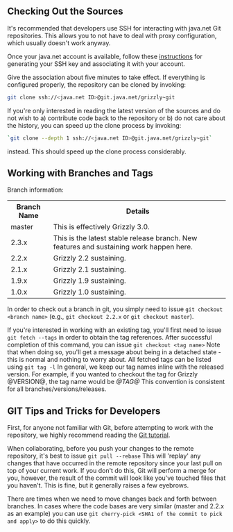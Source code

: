 ## Checking Out the Sources

It's recommended that developers use SSH for interacting with java.net Git repositories.
This allows you to not have to deal with proxy configuration, which usually doesn't work anyway.

Once your java.net account is available, follow these [instructions][sshkeygen] for
generating your SSH key and associating it with your account.

Give the association about five minutes to take effect.  If everything is configured
properly, the repository can be cloned by invoking:

 ```bash
git clone ssh://<java.net ID>@git.java.net/grizzly~git
```

If you're only interested in reading the latest version of the sources and do not wish
to a) contribute code back to the repository or b) do not care about the history,
you can speed up the clone process by invoking:

```bash
`git clone --depth 1 ssh://<java.net ID>@git.java.net/grizzly~git`
```

instead.  This should speed up the clone process considerably.

[sshkeygen]: http://java.net/projects/help/pages/GeneratingAnSSHKey

## Working with Branches and Tags

Branch information:

<table>
    <tr>
        <th>Branch Name</th>
        <th>Details</th>
    </tr>
    <tr>
        <td>master</td>
        <td>This is effectively Grizzly 3.0.</td>
    </tr>
    <tr>
        <td>2.3.x</td>
        <td>This is the latest stable release branch.  New features and sustaining work happen here.</td>
    </tr>
    <tr>
        <td>2.2.x</td>
        <td>Grizzly 2.2 sustaining.</td>
    </tr>
    <tr>
        <td>2.1.x</td>
        <td>Grizzly 2.1 sustaining.</td>
    </tr>
    <tr>
        <td>1.9.x</td>
        <td>Grizzly 1.9 sustaining.</td>
    </tr>
    <tr>
        <td>1.0.x</td>
        <td>Grizzly 1.0 sustaining.</td>
    </tr>
</table>

In order to check out a branch in git, you simply need to issue
`git checkout <branch name>` (e.g., `git checkout 2.2.x` or `git checkout master`).

If you're interested in working with an existing tag, you'll first need to issue
`git fetch --tags` in order to obtain the tag references.  After successful completion
of this command, you can issue `git checkout <tag name>` Note that when doing so, you'll
get a message about being in a detached state - this is normal and nothing to worry about.
All fetched tags can be listed using `git tag -l` In general, we keep our tag names
inline with the released version.  For example, if you wanted to checkout the tag
for Grizzly @VERSION@, the tag name would be *@TAG@* This convention is consistent for
all branches/versions/releases.

## GIT Tips and Tricks for Developers

First, for anyone not familiar with Git, before attempting to work with the repository,
we highly recommend reading the [Git tutorial][gitorial].

When collaborating, before you push your changes to the remote repository, it's best
to issue `git pull --rebase` This will 'replay' any changes that have occurred in the
remote repository since your last pull on top of your current work.  If you don't do this,
Git will perform a merge for you, however, the result of the commit will look like
you've touched files that you haven't.  This is fine, but it generally raises a few eyebrows.

There are times when we need to move changes back and forth between branches.
In cases where the code bases are very similar (master and 2.2.x as an example) you can
use `git cherry-pick <SHA1 of the commit to pick and apply>` to do this quickly.

[gitorial]: http://schacon.github.com/git/gittutorial.html